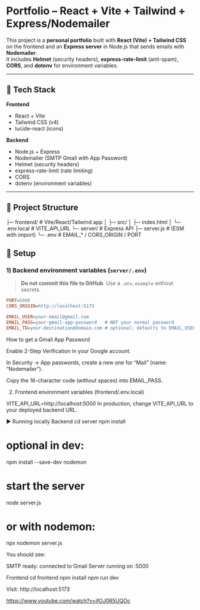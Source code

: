 # Portfolio – React + Vite + Tailwind + Express/Nodemailer

This project is a **personal portfolio** built with **React (Vite) + Tailwind CSS** on the frontend and an **Express server** in Node.js that sends emails with **Nodemailer**.  
It includes **Helmet** (security headers), **express-rate-limit** (anti-spam), **CORS**, and **dotenv** for environment variables.

---

## 🚀 Tech Stack

**Frontend**
- React + Vite
- Tailwind CSS (v4)
- lucide-react (icons)

**Backend**
- Node.js + Express
- Nodemailer (SMTP Gmail with App Password)
- Helmet (security headers)
- express-rate-limit (rate limiting)
- CORS
- dotenv (environment variables)

---

## 📁 Project Structure

├─ frontend/ # Vite/React/Tailwind app
│ ├─ src/
│ ├─ index.html
│ └─ .env.local # VITE_API_URL
└─ server/ # Express API
├─ server.js # (ESM with import)
└─ .env # EMAIL_* / CORS_ORIGIN / PORT

## 🔧 Setup

### 1) Backend environment variables (`server/.env`)
> **Do not commit this file to GitHub**. Use a `.env.example` without secrets.

```ini
PORT=5000
CORS_ORIGIN=http://localhost:5173

EMAIL_USER=your-email@gmail.com
EMAIL_PASS=your-gmail-app-password   # NOT your normal password
EMAIL_TO=your-destination@domain.com # optional; defaults to EMAIL_USER

```


How to get a Gmail App Password

Enable 2-Step Verification in your Google account.

In Security → App passwords, create a new one for “Mail” (name: “Nodemailer”).

Copy the 16-character code (without spaces) into EMAIL_PASS.

2) Frontend environment variables (frontend/.env.local)


VITE_API_URL=http://localhost:5000
In production, change VITE_API_URL to your deployed backend URL.


▶️ Running locally
Backend
cd server
npm install
# optional in dev:
npm install --save-dev nodemon

# start the server
node server.js
# or with nodemon:
npx nodemon server.js


You should see:

SMTP ready: connected to Gmail
Server running on :5000

Frontend
cd frontend
npm install
npm run dev


Visit: http://localhost:5173

https://www.youtube.com/watch?v=ifOJ0R5UQOc
